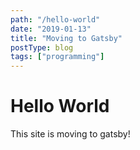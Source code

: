 ```yaml
---
path: "/hello-world"
date: "2019-01-13"
title: "Moving to Gatsby"
postType: blog
tags: ["programming"]
---
```


# Hello World

This site is moving to gatsby!
